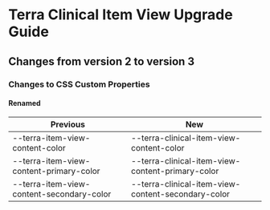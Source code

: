 # Terra Clinical Item View Upgrade Guide
## Changes from version 2 to version 3
### Changes to CSS Custom Properties

#### Renamed
| Previous | New |
|-|-|
| --terra-item-view-content-color | --terra-clinical-item-view-content-color |
| --terra-item-view-content-primary-color | --terra-clinical-item-view-content-primary-color |
| --terra-item-view-content-secondary-color | --terra-clinical-item-view-content-secondary-color |

